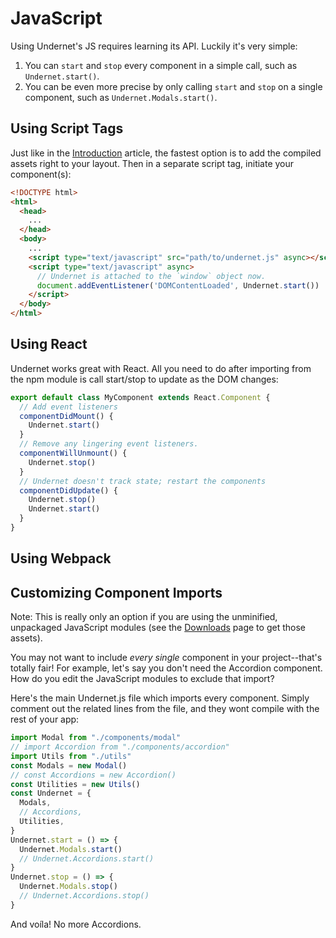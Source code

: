 # JavaScript

Using Undernet's JS requires learning its API. Luckily it's very simple:

1. You can `start` and `stop` every component in a simple call, such as `Undernet.start()`.
2. You can be even more precise by only calling `start` and `stop` on a single component, such as `Undernet.Modals.start()`.

## Using Script Tags

Just like in the [Introduction](/docs/overview/introduction) article, the fastest option is to add the compiled assets right to your layout. Then in a separate script tag, initiate your component(s):

```html
<!DOCTYPE html>
<html>
  <head>
    ...
  </head>
  <body>
    ...
    <script type="text/javascript" src="path/to/undernet.js" async></script>
    <script type="text/javascript" async>
      // Undernet is attached to the `window` object now.
      document.addEventListener('DOMContentLoaded', Undernet.start())
    </script>
  </body>
</html>
```

## Using React

Undernet works great with React. All you need to do after importing from the npm module is call start/stop to update as the DOM changes:

```js
export default class MyComponent extends React.Component {
  // Add event listeners
  componentDidMount() {
    Undernet.start()
  }
  // Remove any lingering event listeners.
  componentWillUnmount() {
    Undernet.stop()
  }
  // Undernet doesn't track state; restart the components
  componentDidUpdate() {
    Undernet.stop()
    Undernet.start()
  }
}
```

## Using Webpack



## Customizing Component Imports

Note: This is really only an option if you are using the unminified, unpackaged JavaScript modules (see the [Downloads](/docs/overview/download) page to get those assets).

You may not want to include *every single* component in your project--that's totally fair! For example, let's say you don't need the Accordion component. How do you edit the JavaScript modules to exclude that import?

Here's the main Undernet.js file which imports every component. Simply comment out the related lines from the file, and they wont compile with the rest of your app:

```js
import Modal from "./components/modal"
// import Accordion from "./components/accordion"
import Utils from "./utils"
const Modals = new Modal()
// const Accordions = new Accordion()
const Utilities = new Utils()
const Undernet = {
  Modals,
  // Accordions,
  Utilities,
}
Undernet.start = () => {
  Undernet.Modals.start()
  // Undernet.Accordions.start()
}
Undernet.stop = () => {
  Undernet.Modals.stop()
  // Undernet.Accordions.stop()
}
```

And voíla! No more Accordions.
